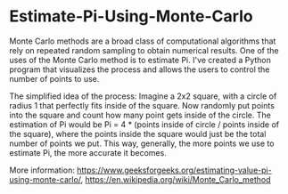 # Estimate-Pi-Using-Monte-Carlo

Monte Carlo methods are a broad class of computational algorithms that rely on repeated random sampling to obtain numerical results. One of the uses of the Monte Carlo method is to estimate Pi. I've created a Python program that visualizes the process and allows the users to control the number of points to use.

The simplified idea of the process: Imagine a 2x2 square, with a circle of radius 1 that perfectly fits inside of the square. Now randomly put points into the square and count how many point gets inside of the circle. The estimation of Pi would be Pi = 4 * (points inside of circle / points inside of the square), where the points inside the square would just be the total number of points we put. This way, generally, the more points we use to estimate Pi, the more accurate it becomes. 

More information:
https://www.geeksforgeeks.org/estimating-value-pi-using-monte-carlo/,
https://en.wikipedia.org/wiki/Monte_Carlo_method



